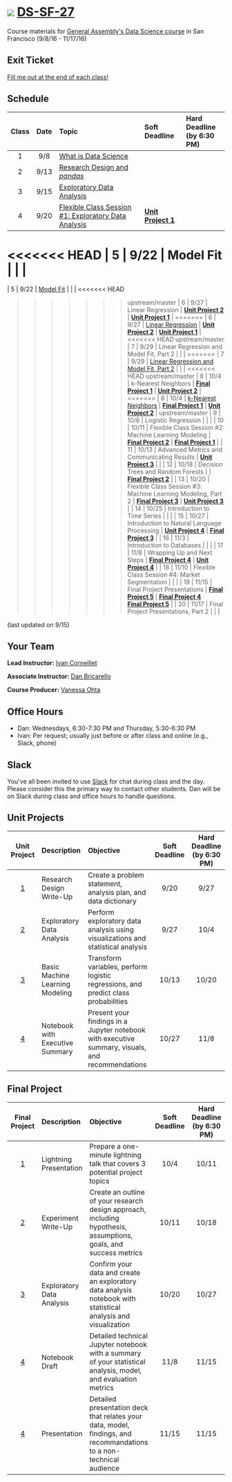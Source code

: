 # ![](https://ga-dash.s3.amazonaws.com/production/assets/logo-9f88ae6c9c3871690e33280fcf557f33.png) [DS-SF-27](https://github.com/ga-students/DS-SF-27)

Course materials for [General Assembly's Data Science course](https://generalassemb.ly/education/data-science/san-francisco) in San Francisco (9/8/16 - 11/17/16)

## Exit Ticket

[Fill me out at the end of each class!](http://tiny.cc/ds-sf-27)

## Schedule

| Class | Date | Topic | Soft Deadline | Hard Deadline<br/>(by 6:30 PM) |
|:---:|:---:|:---|:---|:---|
| 1 | 9/8 | [What is Data Science](./classes/01) | | |
| 2 | 9/13 | [Research Design and _pandas_](./classes/02) | | |
| 3 | 9/15 | [Exploratory Data Analysis](./classes/03) | | |
| 4 | 9/20 | [Flexible Class Session #1: Exploratory Data Analysis](./classes/04) | **[Unit Project 1](./unit-project/1)** | |
<<<<<<< HEAD
| 5 | 9/22 | Model Fit | | |
=======
| 5 | 9/22 | [Model Fit](./classes/05) | | |
<<<<<<< HEAD
>>>>>>> upstream/master
| 6 | 9/27 | Linear Regression | **[Unit Project 2](./unit-project/2)** | **[Unit Project 1](./unit-project/1)** |
=======
| 6 | 9/27 | [Linear Regression](./classes/06) | **[Unit Project 2](./unit-project/2)** | **[Unit Project 1](./unit-project/1)** |
<<<<<<< HEAD
>>>>>>> upstream/master
| 7 | 9/29 | Linear Regression and Model Fit, Part 2 | | |
=======
| 7 | 9/29 | [Linear Regression and Model Fit, Part 2](./classes/07) | | |
<<<<<<< HEAD
>>>>>>> upstream/master
| 8 | 10/4 | k-Nearest Neighbors | **[Final Project 1](./final-project/1)** | **[Unit Project 2](./unit-project/2)** |
=======
| 8 | 10/4 | [k-Nearest Neighbors](./classes/08) | **[Final Project 1](./final-project/1)** | **[Unit Project 2](./unit-project/2)** |
>>>>>>> upstream/master
| 9 | 10/6 | Logistic Regression | | |
| 10 | 10/11 | Flexible Class Session #2: Machine Learning Modeling | **[Final Project 2](./final-project/2)** | **[Final Project 1](./final-project/1)** |
| 11 | 10/13 | Advanced Metrics and Communicating Results | **[Unit Project 3](./unit-project/3)** | |
| 12 | 10/18 | Decision Trees and Random Forests | | **[Final Project 2](./final-project/2)** |
| 13 | 10/20 | Flexible Class Session #3: Machine Learning Modeling, Part 2 | **[Final Project 3](./final-project/3)** | **[Unit Project 3](./unit-project/3)** |
| 14 | 10/25 | Introduction to Time Series | | |
| 15 | 10/27 | Introduction to Natural Language Processing | **[Unit Project 4](./unit-project/4)** | **[Final Project 3](./final-project/3)** |
| 16 | 11/3 | Introduction to Databases | | |
| 17 | 11/8 | Wrapping Up and Next Steps | **[Final Project 4](./final-project/4)** | **[Unit Project 4](./unit-project/4)** |
| 18 | 11/10 | Flexible Class Session #4: Market Segmentation | | |
| 19 | 11/15 | Final Project Presentations | **[Final Project 5](./final-project/5)** | **[Final Project 4](./final-project/4)**<br/>**[Final Project 5](./final-project/5)** |
| 20 | 11/17 | Final Project Presentations, Part 2 | | |

(last updated on 9/15)

## Your Team

**Lead Instructor:** [Ivan Corneillet](mailto:ivan+GA@paspeur.com)

**Associate Instructor:** [Dan Bricarello](mailto:dabricarello@ucdavis.edu)

**Course Producer:** [Vanessa Ohta](mailto:vanessa@generalassemb.ly)

## Office Hours

- Dan: Wednesdays, 6:30-7:30 PM and Thursday, 5:30-6:30 PM
- Ivan: Per request; usually just before or after class and online (e.g., Slack, phone)

## Slack

You've all been invited to use [Slack](https://ds-sf-27.slack.com) for chat during class and the day.  Please consider this the primary way to contact other students.  Dan will be on Slack during class and office hours to handle questions.

## Unit Projects

| Unit Project | Description | Objective | Soft Deadline | Hard Deadline<br/>(by 6:30 PM) |
|:---:|:---|:---|:---:|:---: |
| [1](./unit-project/1) | Research Design Write-Up | Create a problem statement, analysis plan, and data dictionary | 9/20 | 9/27 |
| [2](./unit-project/2) | Exploratory Data Analysis | Perform exploratory data analysis using visualizations and statistical analysis | 9/27 | 10/4 |
| [3](./unit-project/3) | Basic Machine Learning Modeling | Transform variables, perform logistic regressions, and predict class probabilities | 10/13 | 10/20 |
| [4](./unit-project/4) | Notebook with Executive Summary | Present your findings in a Jupyter notebook with executive summary, visuals, and recommendations | 10/27 | 11/8 |

## Final Project

| Final Project | Description | Objective | Soft Deadline | Hard Deadline<br/>(by 6:30 PM) |
|:---:|:---|:---|:---:|:---:|
| [1](./final-project/1) | Lightning Presentation | Prepare a one-minute lightning talk that covers 3 potential project topics | 10/4 | 10/11 |
| [2](./final-project/2) | Experiment Write-Up | Create an outline of your research design approach, including hypothesis, assumptions, goals, and success metrics | 10/11 | 10/18 |
| [3](./final-project/3) | Exploratory Data Analysis | Confirm your data and create an exploratory data analysis notebook with statistical analysis and visualization | 10/20 | 10/27 |
| [4](./final-project/4) | Notebook Draft | Detailed technical Jupyter notebook with a summary of your statistical analysis, model, and evaluation metrics | 11/8 | 11/15 |
| [4](./final-project/4) | Presentation | Detailed presentation deck that relates your data, model, findings, and recommandations to a non-technical audience | 11/15 | 11/15 |
